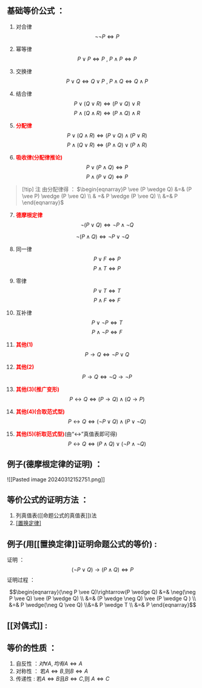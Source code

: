  ## 基础等价公式 ：
1. 对合律
$$\begin{equation}
\neg \neg P \Leftrightarrow P
\end{equation}$$

2. 幂等律
$$
P \vee P \Leftrightarrow P  \ , \ P \wedge P \Leftrightarrow P
$$
3. 交换律
$$P \vee Q \Leftrightarrow Q \vee P \ , \ P \wedge Q \Leftrightarrow Q \wedge P$$

4. 结合律
$$P \vee (Q \vee R ) \Leftrightarrow (P \vee Q ) \vee R$$
$$P \wedge (Q \wedge R) \Leftrightarrow (P \wedge Q) \wedge R$$

 5. <font color="#ff0000">**分配律**</font>
$$P \vee (Q \wedge R) \Leftrightarrow (P \vee Q) \wedge (P \vee R)$$
$$P \wedge (Q \vee R ) \Leftrightarrow (P \wedge Q) \vee (P \wedge R)$$

6. <font color="#ff0000">**吸收律(分配律推论)**</font>
$$P \vee (P \wedge Q) \Leftrightarrow P$$
$$P \wedge (P \vee Q) \Leftrightarrow P$$
> [!tip]  注
> 由分配律得 ：
> $\begin{eqnarray}P \vee (P \wedge Q)  &=&  (P \vee P) \wedge (P \vee Q) \\ & =& P \wedge (P \vee Q) \\ &=& P \end{eqnarray}$

7. <font color="#ff0000">**德摩根定律**</font>
$$\neg(P \vee Q) \Leftrightarrow \neg P \wedge \neg Q$$

$$\neg(P \wedge Q) \Leftrightarrow \neg P \vee \neg Q$$

8. 同一律
$$P \vee F \Leftrightarrow P$$
$$P \wedge T \Leftrightarrow P$$

9. 零律
$$P \vee T \Leftrightarrow T$$
$$P \wedge F \Leftrightarrow F$$

10. 互补律
$$P \vee \neg P \Leftrightarrow T$$
$$P \wedge \neg P \Leftrightarrow F$$

11. <font color="#ff0000">**其他(1)**</font>
$$P \rightarrow Q \Leftrightarrow \neg P \vee Q$$

12. <font color="#ff0000">**其他(2)**</font>
$$P \rightarrow Q \Leftrightarrow \neg Q \rightarrow \neg P$$

13. <font color="#ff0000">**其他(3)(推广变形)**</font>
$$P \leftrightarrow Q \Leftrightarrow (P \rightarrow Q)\wedge (Q \rightarrow P)$$

14. <font color="#ff0000">**其他(4)(合取范式型)**</font>
$$P \leftrightarrow Q \Leftrightarrow (\neg P \vee Q)\wedge (P \vee \neg Q)$$

15. <font color="#ff0000">**其他(5)(析取范式型)**</font>(由“$\leftrightarrow$”真值表即可得)
$$P \leftrightarrow Q \Leftrightarrow (P \wedge Q) \vee (\neg P \wedge \neg Q)$$

## 例子(德摩根定律的证明) ：
![[Pasted image 20240312152751.png]]

## 等价公式的证明方法 ：
1. 列真值表([[命题公式的真值表]])法
2. [[置换定律]](等价公式变换法)


## 例子(用[[置换定律]]证明命题公式的等价) :

证明 ：$$ (\neg P \vee Q) \rightarrow (P \wedge Q ) \Leftrightarrow P$$
证明过程 ：

$$\begin{eqnarray}(\neg P \vee Q)\rightarrow(P \wedge Q) &=&  \neg(\neg P \vee Q) \vee (P \wedge Q) \\ &=& (P \wedge \neg Q)  \vee (P \wedge Q ) \\ &=& P \wedge(\neg Q \vee Q) \\&=& P \wedge T \\ &=& P \end{eqnarray}$$

## [[对偶式]] :

## 等价的性质 ：
1. 自反性 ：$对 \forall A ,均有 A \Leftrightarrow A$
2. 对称性 ： 若$A \Leftrightarrow B$,则$B \Leftrightarrow A$
3. 传递性 : 若$A \Leftrightarrow B$且$B \Leftrightarrow C$,则 $A \Leftrightarrow C$